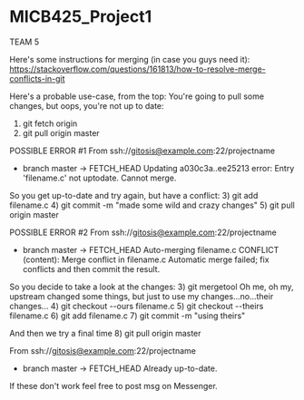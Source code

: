 
# MICB425_Project1
TEAM 5

Here's some instructions for merging (in case you guys need it):
https://stackoverflow.com/questions/161813/how-to-resolve-merge-conflicts-in-git
  
Here's a probable use-case, from the top:
You're going to pull some changes, but oops, you're not up to date:
1) git fetch origin
2) git pull origin master
  
POSSIBLE ERROR #1
From ssh://gitosis@example.com:22/projectname
 * branch            master     -> FETCH_HEAD
Updating a030c3a..ee25213
error: Entry 'filename.c' not uptodate. Cannot merge.
  
So you get up-to-date and try again, but have a conflict:
3) git add filename.c
4) git commit -m "made some wild and crazy changes"
5) git pull origin master
  
POSSIBLE ERROR #2
From ssh://gitosis@example.com:22/projectname
 * branch            master     -> FETCH_HEAD
Auto-merging filename.c
CONFLICT (content): Merge conflict in filename.c
Automatic merge failed; fix conflicts and then commit the result.
  
So you decide to take a look at the changes:
3) git mergetool
Oh me, oh my, upstream changed some things, but just to use my changes...no...their changes...
4) git checkout --ours filename.c
5) git checkout --theirs filename.c
6) git add filename.c
7) git commit -m "using theirs"
  
And then we try a final time
8) git pull origin master
  
From ssh://gitosis@example.com:22/projectname
 * branch            master     -> FETCH_HEAD
Already up-to-date.
  
If these don't work feel free to post msg on Messenger.
